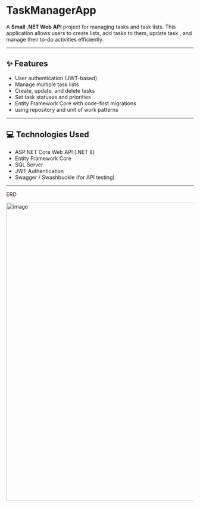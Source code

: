 # TaskManagerApp

A **Small .NET Web API** project for managing tasks and task lists. 
This application allows users to create lists, add tasks to them, update task , and manage their to-do activities efficiently.

---

## ✨ Features

- User authentication (JWT-based)
- Manage multiple task lists
- Create, update, and delete tasks
- Set task statuses and priorities
- Entity Framework Core with code-first migrations
- using repository and unit of work patterns


---

## 💻 Technologies Used

- ASP.NET Core Web API (.NET 8)
- Entity Framework Core
- SQL Server
- JWT Authentication
- Swagger / Swashbuckle (for API testing)

---

ERD

<img width="1143" height="802" alt="image" src="https://github.com/user-attachments/assets/d4dec333-4e09-4cbc-939d-023c2f187bdf" />
